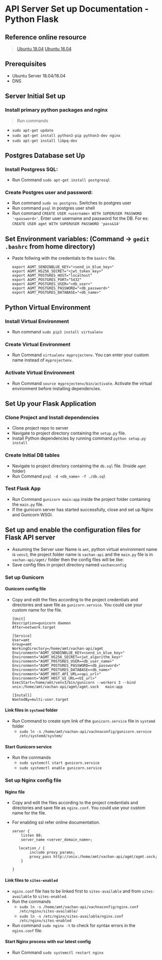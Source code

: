# API Server Set up Documentation - Python Flask

## Reference online resource
> [Ubuntu 18.04](https://www.digitalocean.com/community/tutorials/how-to-serve-flask-applications-with-uswgi-and-nginx-on-ubuntu-18-04)
>[Ubuntu 16.04](https://www.digitalocean.com/community/tutorials/how-to-serve-flask-applications-with-uwsgi-and-nginx-on-ubuntu-16-04)

## Prerequisites
 - Ubuntu Server 18.04/16.04
 - DNS

## Server Initial Set up

### Install primary python packages and nginx
> Run commands
 -  `sudo apt-get update`
 - `sudo apt-get install python3-pip python3-dev nginx`
 - `sudo apt-get install libpq-dev`

## Postgres Database set Up

### Install Postgress SQL:
 - Run Command `sudo apt-get install postgresql`

### Create Postgres user and password:
 - Run command `sudo su postgres`. Switches to postgres user
 - Run command `psql` in postgres user shell
 - Run command `CREATE USER <username> WITH SUPERUSER PASSWORD '<password>'`. Enter user username and password fot the DB. For ex: `CREATE USER agmt WITH SUPERUSER PASSWORD 'pass&14'`
 
## Set Environment variables: (Command -> `gedit .bashrc` from home directory)
- Paste follwing with the credentials to the `bashrc` file.
  ```
  export AGMT_SENDINBLUE_KEY="<send_in_blue_key>"
  export AGMT_HS256_SECRET="<jwt_token_key>"
  export AGMT_POSTGRES_HOST="localhost"
  export AGMT_POSTGRES_PORT="5432"
  export AGMT_POSTGRES_USER="<db_user>"
  export AGMT_POSTGRES_PASSWORD="<db_password>"
  export AGMT_POSTGRES_DATABASE="<db_name>"
  ```

## Python Virtual Environment

### Install Virtual Environment
 - Run command `sudo pip3 install virtualenv`

### Create Virtual Environment
 - Run Command `virtualenv myprojectenv`. You can enter your custom name instead of `myprojectenv`.

### Activate Virtual Environment
 - Run Command `source myprojectenv/bin/activate`. Activate the virtual environment before installing dependencies.

 ## Set Up your Flask Application

 ### Clone Project and Install dependencies
 - Clone project repo to server
 - Navigate to project directory containing the `setup.py` file.
 - Install Python dependencies by running command `python setup.py install`

### Create Initial DB tables
 - Navigate to project directory containing the `db.sql` file. (Inside `agmt` folder)
 - Run Command `psql -d <db_name> -f ./db.sql`
 
### Test Flask App
 - Run Command `gunicorn main:app` inside the project folder containing the `main.py` file.
 - If the gunicorn server has started successfully, close and set up Nginx and Gunicorn WSGI.

## Set up and enable the configuration files for Flask API server
 - Assuming the Server user Name is `amt`, python virtual environment name is `venv3`, the project folder name is `vachan-api` and the `main.py` file is in `vachan-api/agmt/` folder then the config files will be like:
 - Save config files in project directory named `vachanconfig`

### Set up Gunicorn

#### Gunicorn config file
 - Copy and edit the files according to the project credentials and directories and save file as `gunicorn.service`. You could use your custom name for the file.
    ```
    [Unit]
    Description=gunicorn daemon
    After=network.target
    
    [Service]
    User=amt
    Group=amt
    WorkingDirectory=/home/amt/vachan-api/agmt
    Environment="AGMT_SENDINBLUE_KEY=<send_in_blue_key>"
    Environment="AGMT_HS256_SECRET=<jwt_algorithm_key>"
    Environment="AGMT_POSTGRES_USER=<db_user_name>"
    Environment="AGMT_POSTGRES_PASSWORD=<db_password>"
    Environment="AGMT_POSTGRES_DATABASE=<db_name>"
    Environment="AGMT_HOST_API_URL=<api_url>"
    Environment="AGMT_HOST_UI_URL=<UI_url>"
    ExecStart=/home/amt/venv3/bin/gunicorn --workers 3 --bind unix:/home/amt/vachan-api/agmt/agmt.sock   main:app
    
    [Install]
    WantedBy=multi-user.target
    ```

#### Link files in `systemd` folder
 - Run Command to create sym link of the `gunicorn.service` file in `systemd` folder
   - `sudo ln -s /home/amt/vachan-api/vachnaconfig/gunicorn.service /etc/systemd/system/`

#### Start Gunicorn service
 - Run the commands
   - `sudo systemctl start gunicorn.service`
   - `sudo systemctl enable gunicorn.service`

### Set up Nginx config file

#### Nginx file
 - Copy and edit the files according to the project credentials and directories and save file as `nginx.conf`. You could use your custom name for the file.
 - For enabling ssl refer online documentation.

    ```
    server {
        listen 80;
        server_name <server_domain_name>;
    
       location / {
            include proxy_params;
            proxy_pass http://unix:/home/amt/vachan-api/agmt/agmt.sock;
        }
    
    }
    ```

#### Link files to `sites-enabled`
 - `nginx.conf` file has to be linked first to `sites-available` and from `sites-available` to `sites-enabled`.
 - Run the commands
    - `sudo ln -s /home/amt/vachan-api/vachnaconfig/nginx.conf /etc/nginx/sites-available/`
    - `sudo ln -s /etc/nginx/sites-available/nginx.conf /etc/nginx/sites-enabled`
 - Run command `sudo nginx -t` to check for syntax errors in the `nginx.conf` file.

#### Start Nginx process with our latest config
 - Run Command `sudo systemctl restart nginx`
